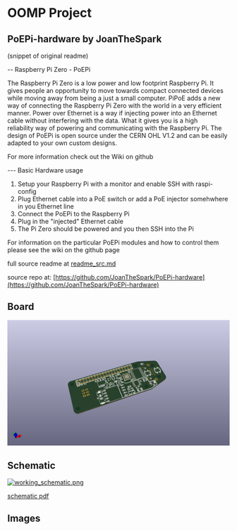 # OOMP Project  
## PoEPi-hardware  by JoanTheSpark  
  
(snippet of original readme)  
  
-- Raspberry Pi Zero - PoEPi  
  
The Raspberry Pi Zero is a low power and low footprint Raspberry Pi. It gives people an opportunity to move towards compact connected devices  
while moving away from being a just a small computer. PiPoE adds a new way of connecting the Raspberry Pi Zero with the world in a very efficient  
manner. Power over Ethernet is a way if injecting power into an Ethernet cable without interfering with the data. What it gives you is a high   
reliability way of powering and communicating with the Raspberry Pi. The design of PoEPi is open source under the CERN OHL V1.2 and can be easily  
adapted to your own custom designs.   
  
For more information check out the Wiki on github  
  
--- Basic Hardware usage  
  
1. Setup your Raspberry Pi with a monitor and enable SSH with raspi-config  
2. Plug Ethernet cable into a PoE switch or add a PoE injector somehwhere in you Ethernet line  
3. Connect the PoEPi to the Raspberry Pi  
4. Plug in the "injected" Ethernet cable  
5. The Pi Zero should be powered and you then SSH into the Pi  
  
For information on the particular PoEPi modules and how to control them please see the wiki on the github page   
  
  full source readme at [readme_src.md](readme_src.md)  
  
source repo at: [https://github.com/JoanTheSpark/PoEPi-hardware](https://github.com/JoanTheSpark/PoEPi-hardware)  
## Board  
  
[![working_3d.png](working_3d_600.png)](working_3d.png)  
## Schematic  
  
[![working_schematic.png](working_schematic_600.png)](working_schematic.png)  
  
[schematic pdf](working_schematic.pdf)  
## Images  
